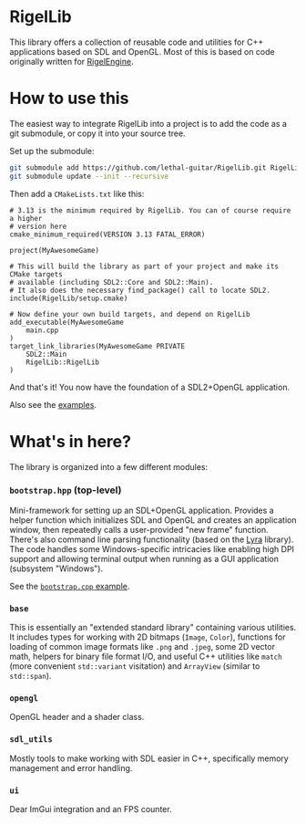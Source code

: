 # RigelLib

This library offers a collection of reusable code and utilities for C++ applications based on SDL and OpenGL. Most of this is based on code originally written for [RigelEngine](https://github.com/lethal-guitar/RigelEngine).


# How to use this

The easiest way to integrate RigelLib into a project is to add the code as a git submodule, or copy it into your source tree.

Set up the submodule:

```bash
git submodule add https://github.com/lethal-guitar/RigelLib.git RigelLib
git submodule update --init --recursive
```

Then add a `CMakeLists.txt` like this:

```
# 3.13 is the minimum required by RigelLib. You can of course require a higher
# version here
cmake_minimum_required(VERSION 3.13 FATAL_ERROR)

project(MyAwesomeGame)

# This will build the library as part of your project and make its CMake targets
# available (including SDL2::Core and SDL2::Main).
# It also does the necessary find_package() call to locate SDL2.
include(RigelLib/setup.cmake)

# Now define your own build targets, and depend on RigelLib
add_executable(MyAwesomeGame
    main.cpp
)
target_link_libraries(MyAwesomeGame PRIVATE
    SDL2::Main
    RigelLib::RigelLib
)
```

And that's it! You now have the foundation of a SDL2+OpenGL application.

Also see the [examples](/examples).

# What's in here?

The library is organized into a few different modules:

### `bootstrap.hpp` (top-level)

Mini-framework for setting up an SDL+OpenGL application. Provides a helper function which initializes SDL and OpenGL and creates an application window, then repeatedly calls a user-provided "new frame" function.
There's also command line parsing functionality (based on the [Lyra](https://github.com/bfgroup/Lyra) library).
The code handles some Windows-specific intricacies like enabling high DPI support and allowing terminal output when running as a GUI application (subsystem "Windows").

See the [`bootstrap.cpp` example](/examples/bootstrap.cpp).

### `base`

This is essentially an "extended standard library" containing various utilities. It includes types for working with 2D bitmaps (`Image`, `Color`), functions for loading of common image formats like `.png` and `.jpeg`, some 2D vector math, helpers for binary file format I/O, and useful C++ utilities like `match` (more convenient `std::variant` visitation) and `ArrayView` (similar to `std::span`).

### `opengl`

OpenGL header and a shader class.

### `sdl_utils`

Mostly tools to make working with SDL easier in C++, specifically memory management and error handling.

### `ui`

Dear ImGui integration and an FPS counter.


